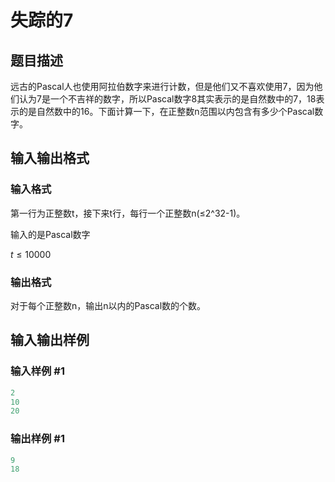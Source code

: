 # 失踪的7

## 题目描述

远古的Pascal人也使用阿拉伯数字来进行计数，但是他们又不喜欢使用7，因为他们认为7是一个不吉祥的数字，所以Pascal数字8其实表示的是自然数中的7，18表示的是自然数中的16。下面计算一下，在正整数n范围以内包含有多少个Pascal数字。

## 输入输出格式

### 输入格式

第一行为正整数t，接下来t行，每行一个正整数n(≤2^32-1)。

输入的是Pascal数字

$t \leq 10000$

### 输出格式

对于每个正整数n，输出n以内的Pascal数的个数。

## 输入输出样例

### 输入样例 #1

```cpp
2
10
20
```


### 输出样例 #1

```cpp
9
18
```


